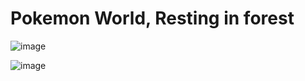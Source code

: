 # Pokemon World, Resting in forest 


![image](https://github.com/ElGatoFiestero/TutorialTemasNintendoSwitch/assets/159089859/37ef300f-2d4d-4c2c-87ef-63a3bdc0e59a)


![image](https://github.com/ElGatoFiestero/TutorialTemasNintendoSwitch/assets/159089859/bb22aa06-9644-4346-a4ac-9b07cc86cd42)
